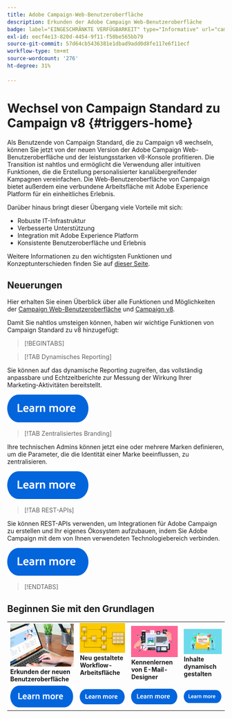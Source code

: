 ```yaml
---
title: Adobe Campaign-Web-Benutzeroberfläche
description: Erkunden der Adobe Campaign Web-Benutzeroberfläche
badge: label="EINGESCHRÄNKTE VERFÜGBARKEIT" type="Informative" url="campaign-standard-migration-home.md" tooltip="Auf Campaign Standard migrierter Benutzer beschränkt"
exl-id: eecf4e13-820d-4454-9f11-f50be565bb79
source-git-commit: 57d64cb5436381e1dbad9add0d8fe117e6f11ecf
workflow-type: tm+mt
source-wordcount: '276'
ht-degree: 31%

---
```


# Wechsel von Campaign Standard zu Campaign v8 {#triggers-home}

Als Benutzende von Campaign Standard, die zu Campaign v8 wechseln, können Sie jetzt von der neuen Version der Adobe Campaign Web-Benutzeroberfläche und der leistungsstarken v8-Konsole profitieren. Die Transition ist nahtlos und ermöglicht die Verwendung aller intuitiven Funktionen, die die Erstellung personalisierter kanalübergreifender Kampagnen vereinfachen. Die Web-Benutzeroberfläche von Campaign bietet außerdem eine verbundene Arbeitsfläche mit Adobe Experience Platform für ein einheitliches Erlebnis.

Darüber hinaus bringt dieser Übergang viele Vorteile mit sich:

* Robuste IT-Infrastruktur
* Verbesserte Unterstützung
* Integration mit Adobe Experience Platform
* Konsistente Benutzeroberfläche und Erlebnis

Weitere Informationen zu den wichtigsten Funktionen und Konzeptunterschieden finden Sie auf [dieser Seite](https://experienceleague.adobe.com/de/docs/campaign-web/v8/start/acs-migration).

## Neuerungen

Hier erhalten Sie einen Überblick über alle Funktionen und Möglichkeiten der [Campaign Web-Benutzeroberfläche](https://experienceleague.adobe.com/de/docs/campaign-web/v8/campaign-web-home) und [Campaign v8](https://experienceleague.adobe.com/de/docs/campaign/campaign-v8/campaign-home).

Damit Sie nahtlos umsteigen können, haben wir wichtige Funktionen von Campaign Standard zu v8 hinzugefügt:

>[!BEGINTABS]

>[!TAB Dynamisches Reporting]

Sie können auf das dynamische Reporting zugreifen, das vollständig anpassbare und Echtzeitberichte zur Messung der Wirkung Ihrer Marketing-Aktivitäten bereitstellt.

[![Bild](assets/do-not-localize/learn-more-button.svg)](reporting/get-started-reporting.md)

>[!TAB Zentralisiertes Branding]

Ihre technischen Admins können jetzt eine oder mehrere Marken definieren, um die Parameter, die die Identität einer Marke beeinflussen, zu zentralisieren.

[![Bild](assets/do-not-localize/learn-more-button.svg)](branding/branding-gs.md)

>[!TAB REST-APIs]

Sie können REST-APIs verwenden, um Integrationen für Adobe Campaign zu erstellen und Ihr eigenes Ökosystem aufzubauen, indem Sie Adobe Campaign mit dem von Ihnen verwendeten Technologiebereich verbinden.

[![Bild](assets/do-not-localize/learn-more-button.svg)](api/get-started-apis.md)

>[!ENDTABS]

## Beginnen Sie mit den Grundlagen

<table style="table-layout:fixed">
  <tr style="border: 0;">
    <td>
    <a href="https://experienceleague.adobe.com/de/docs/campaign-web/v8/start/user-interface"><img src="assets/do-not-localize/menu-ui.jpeg"></a>
    <div><strong>Erkunden der neuen Benutzeroberfläche</strong><br/></div>
    </td>
    <td>
    <a href="https://experienceleague.adobe.com/de/docs/campaign-web/v8/wf/gs-workflows"><img src="assets/do-not-localize/menu-workflows.jpeg"></a>
    <div><strong>Neu gestaltete Workflow-Arbeitsfläche</strong><br/></div><br/>
    </td>
    <td>
    <a href="https://experienceleague.adobe.com/de/docs/campaign-web/v8/msg/email/content/start-design/get-started-email-designer"><img src="assets/do-not-localize/menu-email.png"></a>
    <div><strong>Kennenlernen von E-Mail-Designer</strong><br/>
    </div></td>
    <td>
    <a href="https://experienceleague.adobe.com/de/docs/campaign-web/v8/msg/dynamic-content/gs-personalization"><img src="assets/do-not-localize/menu-dynamic.png"></a>
    <div><strong>Inhalte dynamisch gestalten</strong><br/></div>
    </td>
  </tr>
  <tr style="border: 0;">
    <td align="center"><a href="https://experienceleague.adobe.com/de/docs/campaign-web/v8/start/user-interface"><img src="assets/do-not-localize/learn-more-button.svg"></a></td>
    <td align="center"><a href="https://experienceleague.adobe.com/de/docs/campaign-web/v8/wf/gs-workflows"><img src="assets/do-not-localize/learn-more-button.svg"></a></td>
    <td align="center"><a href="https://experienceleague.adobe.com/de/docs/campaign-web/v8/msg/email/content/start-design/get-started-email-designer"><img src="assets/do-not-localize/learn-more-button.svg"></a></td>
    <td align="center"><a href="https://experienceleague.adobe.com/de/docs/campaign-web/v8/msg/dynamic-content/gs-personalization"><img src="assets/do-not-localize/learn-more-button.svg"></a></td>
    </tr>
</table>

